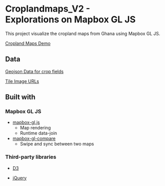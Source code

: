 # Croplandmaps_V2 - Explorations on Mapbox GL JS
This project visualize the cropland maps from Ghana using Mapbox GL JS.

[Cropland Maps Demo](https://agroimpacts.github.io/croplandmaps_V2/.)

## Data
[Geojson Data for crop fields](https://github.com/agroimpacts/croplandmaps/blob/master/geojson_aoi/aoi5_boundarymerge_reid.geojson)

[Tile Image URLs](https://github.com/agroimpacts/croplandmaps_V2/blob/master/Tile_resource/aoi123_sub_tms.csv)

## Built with
### Mapbox GL JS
- [mapbox-gl.js](https://docs.mapbox.com/mapbox-gl-js/api/)
  - Map rendering
  - Runtime data-join
- [mapbox-gl-compare](https://github.com/mapbox/mapbox-gl-compare)
  - Swipe and sync between two maps
  
### Third-party libraries
- [D3](https://d3js.org/)

- [jQuery](https://jquery.com/)



